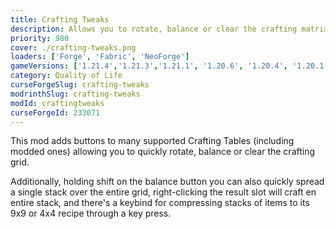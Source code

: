 ```yaml
---
title: Crafting Tweaks
description: Allows you to rotate, balance or clear the crafting matrix by the press of a button, in any (supported) crafting window.
priority: 980
cover: ./crafting-tweaks.png
loaders: ['Forge', 'Fabric', 'NeoForge']
gameVersions: ['1.21.4','1.21.3','1.21.1', '1.20.6', '1.20.4', '1.20.1']
category: Quality of Life
curseForgeSlug: crafting-tweaks
modrinthSlug: crafting-tweaks
modId: craftingtweaks
curseForgeId: 233071
---
```


This mod adds buttons to many supported Crafting Tables (including modded ones) allowing you to quickly rotate, balance or clear the crafting grid.

Additionally, holding shift on the balance button you can also quickly spread a single stack over the entire grid, right-clicking the result slot will craft en entire stack, and there's a keybind for compressing stacks of items to its 9x9 or 4x4 recipe through a key press.
